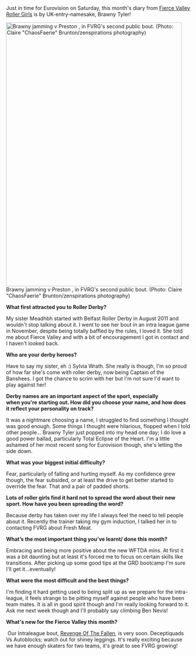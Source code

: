 <html><body><div>
<div>Just in time for Eurovision on Saturday, this month's diary from <a href="http://www.fvrg.co.uk/">Fierce Valley Roller Girls</a> is by UK-entry-namesake, Brawny Tyler!</div>
<div></div>
<div>

<a href="http://scottishrollerderbyblog.com/2013/05/facebook_72416.jpg"><img class="size-full wp-image-2617" alt="Brawny jamming v Preston , in FVRG's second public bout. (Photo: Claire &quot;ChaosFaerie&quot; Brunton/zenspirations photography)" src="http://scottishrollerderbyblog.com/2013/05/facebook_72416.jpg" width="480" height="720"></a> Brawny jamming v Preston , in FVRG's second public bout. (Photo: Claire "ChaosFaerie" Brunton/zenspirations photography)

</div>
<div>

<strong>What first attracted you to Roller Derby?</strong>

</div>
My sister Meadhbh started with Belfast Roller Derby in August 2011 and wouldn't stop talking about it. I went to see her bout in an intra league game in November, despite being totally baffled by the rules, I loved it. She told me about Fierce Valley and with a bit of encouragement I got in contact and I haven't looked back.
<div>

<strong>Who are your derby heroes?</strong>

</div>
Have to say my sister, eh :) Sylvia Wrath. She really is though, I'm so proud of how far she's come with roller derby, now being Captain of the Banshees. I got the chance to scrim with her but I'm not sure I'd want to play against her!
<div>

<strong>Derby names are an important aspect of the sport, especially when you're starting out. How did you choose your name, and how does it reflect your personality on track?</strong>

</div>
</div>
It was a nightmare choosing a name, I struggled to find something I thought was good enough. Some things I thought were hilarious, flopped when I told other people... Brawny Tyler just popped into my head one day; I do love a good power ballad, particularly Total Eclipse of the Heart. I'm a little ashamed of her most recent song for Eurovision though, she's letting the side down.
<div>

<strong>What was your biggest initial difficulty?</strong>

</div>
Fear, particularly of falling and hurting myself. As my confidence grew though, the fear subsided, or at least the drive to get better started to override the fear. That and a pair of padded shorts.
<div>

<strong>Lots of roller girls find it hard not to spread the word about their new sport. How have you been spreading the word?</strong>

</div>
Because derby has taken over my life I always feel the need to tell people about it. Recently the trainer taking my gym induction, I talked her in to contacting FVRG about Fresh Meat.
<div>

<strong>What’s the most important thing you’ve learnt/ done this month?</strong>

</div>
Embracing and being more positive about the new WFTDA mins. At first it was a bit daunting but at least it's forced me to focus on certain skills like transitions. After picking up some good tips at the GRD bootcamp I'm sure I'll get it...eventually!
<div>

<strong>What were the most difficult and the best things?</strong>

</div>
I'm finding it hard getting used to being split up as we prepare for the intra-league, it feels strange to be pitting myself against people who have been team mates. It is all in good spirit though and I'm really looking forward to it. Ask me next week though and I'll probably say climbing Ben Nevis!
<div>

<strong>What's new for the Fierce Valley this month?</strong>
<div> Our Intraleague bout, <a href="http://www.fvrg.co.uk/news-story.php?id=70">Revenge Of The Fallen</a>, is very soon. Deceptiquads Vs Autoblocks; watch out for shiney leggings. It's really exciting because we have enough skaters for two teams, it's great to see FVRG growing!</div>
</div></body></html>

